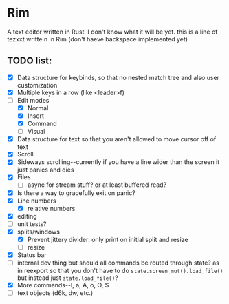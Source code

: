 # Rim

A text editor written in Rust. I don't know what it will be yet.
this is a line of tezxxt writte n in Rim (don't haeve backspace implemented yet)

## TODO list:
- [x] Data structure for keybinds, so that no nested match tree and also user customization
- [x] Multiple keys in a row (like \<leader\>f)
- [ ] Edit modes
    - [x] Normal
    - [x] Insert
    - [x] Command
    - [ ] Visual
- [x] Data structure for text so that you aren't allowed to move cursor off of text
- [x] Scroll
- [x] Sideways scrolling--currently if you have a line wider than the screen it just panics and dies
- [x] Files
    - [ ] async for stream stuff? or at least buffered read?
- [x] Is there a way to gracefully exit on panic?
- [x] Line numbers
    - [x] relative numbers
- [x] editing
- [ ] unit tests?
- [x] splits/windows
    - [x] Prevent jittery divider: only print on initial split and resize
    - [ ] resize
- [x] Status bar
- [ ] internal dev thing but should all commands be routed through state? as in
  reexport so that you don't have to do `state.screen_mut().load_file()` but
  instead just `state.load_file()`?
- [x] More commands--I, a, A, o, O, $
- [ ] text objects (d6k, dw, etc.)
